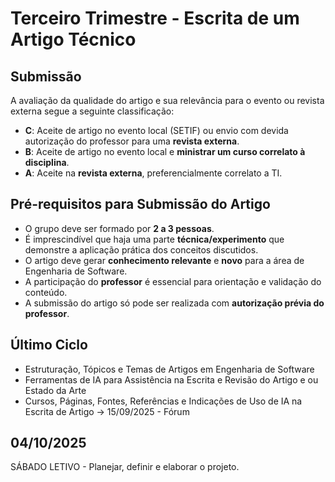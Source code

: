 # Terceiro Trimestre - Escrita de um Artigo Técnico

## Submissão
A avaliação da qualidade do artigo e sua relevância para o evento ou revista externa segue a seguinte classificação:  
- **C**: Aceite de artigo no evento local (SETIF) ou envio com devida autorização do professor para uma **revista externa**.  
- **B**: Aceite de artigo no evento local e **ministrar um curso correlato à disciplina**.  
- **A**: Aceite na **revista externa**, preferencialmente correlato a TI.  

## Pré-requisitos para Submissão do Artigo
- O grupo deve ser formado por **2 a 3 pessoas**.
- É imprescindível que haja uma parte **técnica/experimento** que demonstre a aplicação prática dos conceitos discutidos.
- O artigo deve gerar **conhecimento relevante** e **novo** para a área de Engenharia de Software.
- A participação do **professor** é essencial para orientação e validação do conteúdo.
- A submissão do artigo só pode ser realizada com **autorização prévia do professor**.

## Último Ciclo
- Estruturação, Tópicos e Temas de Artigos em Engenharia de Software
- Ferramentas de IA para Assistência na Escrita e Revisão do Artigo e ou Estado da Arte
- Cursos, Páginas, Fontes, Referências e Indicações de Uso de IA na Escrita de Artigo
→ 15/09/2025 - Fórum 

## 04/10/2025	
SÁBADO LETIVO - Planejar, definir e elaborar o projeto.



